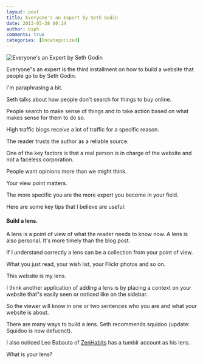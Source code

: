 ```yaml
---
layout: post
title: Everyone's an Expert by Seth Godin
date: 2013-05-28 00:14
author: biph
comments: true
categories: [Uncategorized]
---
```


![Everyone's an Expert by Seth Godin](https://farm1.staticflickr.com/975/41889653892_ac49441e12_n.jpg)

Everyone"s an expert is the third installment on how to build a website that people go to by Seth Godin. 

I'm paraphrasing a bit.

Seth talks about how people don't search for things to buy online. 

People search to make sense of things and  to take action based on what makes sense for them to do so.

High traffic blogs receive a lot of traffic for a specific reason. 

The reader trusts the author as a reliable source. 

One of the key factors is that a real person is in charge of the website and not a faceless corporation. 

People want opinions more than we might think. 

Your view point matters. 

The more specific you are the more expert you become in your field.

Here are some key tips that I believe are useful:

#### Build a lens. 

A lens is a point of view of what the reader needs to know now. A lens is also personal. It's more timely than the blog post. 

If I understand correctly a lens can be a collection from your point of view. 

What you just read, your wish list, your Flickr photos and so on. 

This website is my lens.


I think another application of adding a lens is by placing a context on your website that"s easily seen or noticed like on the sidebar. 

So the viewer will know in one or two sentences who you are and what your website is about.

There are many ways to build a lens. Seth recommends squidoo (update: Squidoo is now defucnct). 

I also noticed Leo Babauta of [ZenHabits](http://ZenHabits.tumblr.com) has a tumblr account as his lens.

What is your lens?


